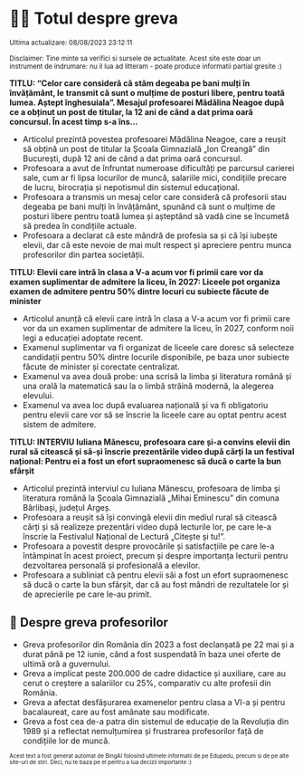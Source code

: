 # 👩‍🏫 Totul despre greva
<sub>Ultima actualizare: 08/08/2023 23:12:11</sub>

<sub>Disclaimer: Tine minte sa verifici si sursele de actualitate. Acest site este doar un instrument de indrumare: nu il lua ad litteram - poate produce informatii partial gresite :)</sub>

**TITLU: “Celor care consideră că stăm degeaba pe bani mulți în învățământ, le transmit că sunt o mulțime de posturi libere,  pentru toată lumea. Aștept înghesuiala”.  Mesajul profesoarei Mădălina Neagoe după ce a obținut un post de titular, la 12 ani de când a dat prima oară concursul. În acest timp s-a îns...**
- Articolul prezintă povestea profesoarei Mădălina Neagoe, care a reușit să obțină un post de titular la Școala Gimnazială „Ion Creangă” din București, după 12 ani de când a dat prima oară concursul.
- Profesoara a avut de înfruntat numeroase dificultăți pe parcursul carierei sale, cum ar fi lipsa locurilor de muncă, salariile mici, condițiile precare de lucru, birocrația și nepotismul din sistemul educațional.
- Profesoara a transmis un mesaj celor care consideră că profesorii stau degeaba pe bani mulți în învățământ, spunând că sunt o mulțime de posturi libere pentru toată lumea și așteptând să vadă cine se încumetă să predea în condițiile actuale.
- Profesoara a declarat că este mândră de profesia sa și că își iubește elevii, dar că este nevoie de mai mult respect și apreciere pentru munca profesorilor din partea societății.

**TITLU: Elevii care intră în clasa a V-a acum vor fi primii care vor da examen suplimentar de admitere la liceu, în 2027: Liceele pot organiza examen de admitere pentru 50% dintre locuri cu subiecte făcute de minister**
- Articolul anunță că elevii care intră în clasa a V-a acum vor fi primii care vor da un examen suplimentar de admitere la liceu, în 2027, conform noii legi a educației adoptate recent.
- Examenul suplimentar va fi organizat de liceele care doresc să selecteze candidații pentru 50% dintre locurile disponibile, pe baza unor subiecte făcute de minister și corectate centralizat.
- Examenul va avea două probe: una scrisă la limba și literatura română și una orală la matematică sau la o limbă străină modernă, la alegerea elevului.
- Examenul va avea loc după evaluarea națională și va fi obligatoriu pentru elevii care vor să se înscrie la liceele care au optat pentru acest sistem de admitere.

**TITLU: INTERVIU Iuliana Mănescu, profesoara care și-a convins elevii din rural să citească și să-și înscrie prezentările video după cărți la un festival național: Pentru ei a fost un efort supraomenesc să ducă o carte la bun sfârșit**
- Articolul prezintă interviul cu Iuliana Mănescu, profesoara de limba și literatura română la Școala Gimnazială „Mihai Eminescu” din comuna Bârlibași, județul Argeș.
- Profesoara a reușit să își convingă elevii din mediul rural să citească cărți și să realizeze prezentări video după lecturile lor, pe care le-a înscrie la Festivalul Național de Lectură „Citește și tu!”.
- Profesoara a povestit despre provocările și satisfacțiile pe care le-a întâmpinat în acest proiect, precum și despre importanța lecturii pentru dezvoltarea personală și profesională a elevilor.
- Profesoara a subliniat că pentru elevii săi a fost un efort supraomenesc să ducă o carte la bun sfârșit, dar că au fost mândri de rezultatele lor și de aprecierile pe care le-au primit.

## 🏫 Despre greva profesorilor
- Greva profesorilor din România din 2023 a fost declanșată pe 22 mai și a durat până pe 12 iunie, când a fost suspendată în baza unei oferte de ultimă oră a guvernului.
- Greva a implicat peste 200.000 de cadre didactice și auxiliare, care au cerut o creștere a salariilor cu 25%, comparativ cu alte profesii din România.
- Greva a afectat desfășurarea examenelor pentru clasa a VI-a și pentru bacalaureat, care au fost amânate sau modificate.
- Greva a fost cea de-a patra din sistemul de educație de la Revoluția din 1989 și a reflectat nemulțumirea și frustrarea profesorilor față de condițiile lor de muncă.


<sub><sub>Acest text a fost generat automat de BingAI folosind ultimele informatii de pe Edupedu, precum si de pe alte site-uri de stiri. Deci, nu te baza pe el pentru a lua decizii importante :)</sub></sub>